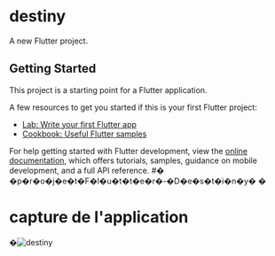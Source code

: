 # destiny

A new Flutter project.

## Getting Started

This project is a starting point for a Flutter application.

A few resources to get you started if this is your first Flutter project:

- [Lab: Write your first Flutter app](https://docs.flutter.dev/get-started/codelab)
- [Cookbook: Useful Flutter samples](https://docs.flutter.dev/cookbook)

For help getting started with Flutter development, view the
[online documentation](https://docs.flutter.dev/), which offers tutorials,
samples, guidance on mobile development, and a full API reference.
#� �p�r�o�j�e�t�F�l�u�t�t�e�r�-�D�e�s�t�i�n�y�
�

# capture de l'application
�![destiny](https://user-images.githubusercontent.com/101877060/204108729-d326c498-3fb1-406a-99fc-97c32f52f74d.png)

